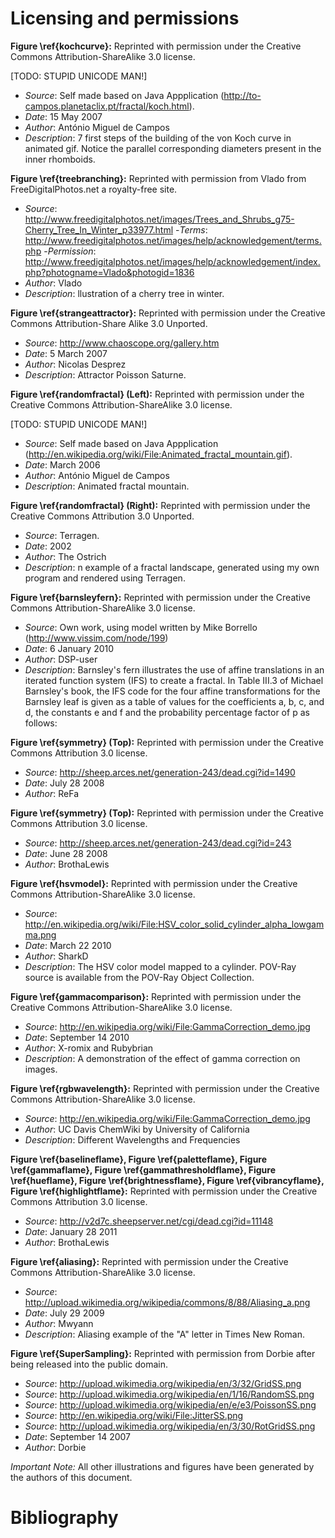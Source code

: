 # Licensing and permissions

<!-- Include permission letters and license info here. -->


<!--

Fractal Section

-->

<!-- Koch Curve -->
**Figure \ref{kochcurve}:** Reprinted with permission under the Creative Commons Attribution-ShareAlike 3.0 license.

[TODO: STUPID UNICODE MAN!]

- *Source*: Self made based on Java Appplication (http://to-campos.planetaclix.pt/fractal/koch.html).
- *Date*: 15 May 2007
- *Author*: António Miguel de Campos
- *Description*: 7 first steps of the building of the von Koch curve in animated gif. Notice the parallel corresponding diameters present in the inner rhomboids.

<!-- Statistical Self Similarity of a tree --> 
**Figure \ref{treebranching}:** Reprinted with permission from Vlado from FreeDigitalPhotos.net a royalty-free site. 

- *Source*: http://www.freedigitalphotos.net/images/Trees_and_Shrubs_g75-Cherry_Tree_In_Winter_p33977.html
-*Terms*: http://www.freedigitalphotos.net/images/help/acknowledgement/terms.php
-*Permission*: http://www.freedigitalphotos.net/images/help/acknowledgement/index.php?photogname=Vlado&photogid=1836
- *Author*:  Vlado
- *Description*: llustration of a cherry tree in winter.


<!-- Strange Attractor -->
**Figure \ref{strangeattractor}:** Reprinted with permission under the  Creative Commons Attribution-Share Alike 3.0 Unported.


- *Source*: http://www.chaoscope.org/gallery.htm
- *Date*: 5 March 2007
- *Author*: Nicolas Desprez
- *Description*:  Attractor Poisson Saturne.



<!-- Random Fractal-->
**Figure \ref{randomfractal} (Left):** Reprinted with permission under the Creative Commons Attribution-ShareAlike 3.0 license.

[TODO: STUPID UNICODE MAN!]

- *Source*: Self made based on Java Appplication (http://en.wikipedia.org/wiki/File:Animated_fractal_mountain.gif).
- *Date*: March 2006
- *Author*: António Miguel de Campos
- *Description*: Animated fractal mountain.

<!-- Fractal Landscape -->
**Figure \ref{randomfractal} (Right):** Reprinted with permission under the Creative Commons Attribution 3.0 Unported.

- *Source*: Terragen.
- *Date*: 2002
- *Author*: The Ostrich
- *Description*: n example of a fractal landscape, generated using my own program and rendered using Terragen.
 
 
<!--

Fractal Flame Section

-->

 
 
<!-- Barnsley's Fern-->
**Figure \ref{barnsleyfern}:** Reprinted with permission under the Creative Commons Attribution-ShareAlike 3.0 license.

- *Source*: Own work, using model written by Mike Borrello (http://www.vissim.com/node/199)
- *Date*: 6 January 2010
- *Author*: DSP-user
- *Description*: Barnsley's fern illustrates the use of affine translations in an iterated function system (IFS) to create a fractal. In Table III.3 of Michael Barnsley's book, the IFS code for the four affine transformations for the Barnsley leaf is given as a table of values for the coefficients a, b, c, and d, the constants e and f and the probability percentage factor of p as follows:
 
 
 
<!-- 3 way rotational symmetry -->
**Figure \ref{symmetry} (Top):** Reprinted with permission under the Creative Commons Attribution 3.0 license.

- *Source*: http://sheep.arces.net/generation-243/dead.cgi?id=1490
- *Date*: July 28 2008
- *Author*: ReFa
 
<!-- dihedral symmetry -->
**Figure \ref{symmetry} (Top):** Reprinted with permission under the Creative Commons Attribution 3.0 license.

- *Source*: http://sheep.arces.net/generation-243/dead.cgi?id=243
- *Date*: June 28 2008
- *Author*: BrothaLewis
  
<!--

Color and Log Scaling

-->  
  
<!-- HSV Color Model -->
**Figure \ref{hsvmodel}:** Reprinted with permission under the Creative Commons Attribution-ShareAlike 3.0 license.

- *Source*: http://en.wikipedia.org/wiki/File:HSV_color_solid_cylinder_alpha_lowgamma.png
- *Date*: March 22 2010
- *Author*: SharkD
- *Description*: The HSV color model mapped to a cylinder. POV-Ray source is available from the POV-Ray Object Collection.
  
<!-- Gamma Correction -->
**Figure \ref{gammacomparison}:** Reprinted with permission under the Creative Commons Attribution-ShareAlike 3.0 license.

- *Source*: http://en.wikipedia.org/wiki/File:GammaCorrection_demo.jpg
- *Date*: September 14 2010
- *Author*: X-romix and Rubybrian
- *Description*: A demonstration of the effect of gamma correction on images.
 

  
<!-- Wavelengths -->
**Figure \ref{rgbwavelength}:** Reprinted with permission under the Creative Commons Attribution-ShareAlike 3.0 license.

- *Source*: http://en.wikipedia.org/wiki/File:GammaCorrection_demo.jpg
- *Author*:  UC Davis ChemWiki by University of California
- *Description*: Different Wavelengths and Frequencies
 
<!-- dihedral symmetry -->
**Figure \ref{baselineflame}, Figure \ref{paletteflame}, Figure \ref{gammaflame}, Figure \ref{gammathresholdflame}, Figure \ref{hueflame}, Figure \ref{brightnessflame}, Figure \ref{vibrancyflame}, Figure \ref{highlightflame}:** Reprinted with permission under the Creative Commons Attribution 3.0 license.

- *Source*: http://v2d7c.sheepserver.net/cgi/dead.cgi?id=11148
- *Date*: January 28 2011
- *Author*: BrothaLewis
  
 
 
 <!-- Nick PLEASE PUT EMAIL In block quotes here and follow a similar format as above -->
 
 <!--

Filtering

-->

<!-- Aliasing-->

**Figure \ref{aliasing}:** Reprinted with permission under the Creative Commons Attribution-ShareAlike 3.0 license.

- *Source*: http://upload.wikimedia.org/wikipedia/commons/8/88/Aliasing_a.png
- *Date*: July 29 2009
- *Author*: Mwyann
- *Description*: Aliasing example of the "A" letter in Times New Roman.
 
**Figure \ref{SuperSampling}:** Reprinted with permission from Dorbie after being released into the public domain.

- *Source*: http://upload.wikimedia.org/wikipedia/en/3/32/GridSS.png
- *Source*: http://upload.wikimedia.org/wikipedia/en/1/16/RandomSS.png
- *Source*: http://upload.wikimedia.org/wikipedia/en/e/e3/PoissonSS.png
- *Source*: http://en.wikipedia.org/wiki/File:JitterSS.png
- *Source*: http://upload.wikimedia.org/wikipedia/en/3/30/RotGridSS.png
- *Date*: September 14 2007
- *Author*: Dorbie
 
*Important Note:* All other illustrations and figures have been generated by the authors of this document.

# Bibliography

<!-- build.hs will insert the bibliography at the end of the document;
ostensibly, that's here -->

